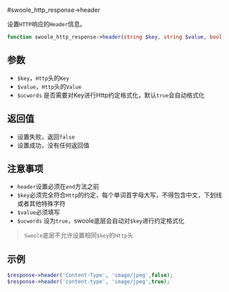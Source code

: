 #swoole_http_response->header

设置`HTTP`响应的`Header`信息。

```php
function swoole_http_response->header(string $key, string $value, bool $ucwords = true);
```

参数
----
* `$key`，`Http`头的`Key`
* `$value`，`Http`头的`Value`
* `$ucwords` 是否需要对Key进行Http约定格式化，默认`true`会自动格式化

返回值
----
* 设置失败，返回`false`
* 设置成功，没有任何返回值

注意事项
----
* `header`设置必须在`end`方法之前
* `$key`必须完全符合`Http`的约定，每个单词首字母大写，不得包含中文，下划线或者其他特殊字符
* `$value`必须填写
* `$ucwords` 设为`true`，swoole底层会自动对`$key`进行约定格式化

> `Swoole`底层不允许设置相同`$key`的`Http`头

示例
---
```php
$response->header('Content-Type', 'image/jpeg',false);
$response->header('content-type', 'image/jpeg',true);
```


